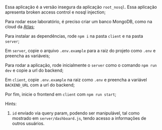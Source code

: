 Essa aplicação é a versão insegura da aplicação `root_nosql`. Essa aplicação apresenta broken access control e nosql injection;

Para rodar esse laboratório, é preciso criar um banco MongoDB, como na cloud da [Atlas](https://www.mongodb.com/atlas/database);

Para instalar as dependências, rode `npm i` na pasta `client` e na pasta `server`;

Em `server`, copie o arquivo `.env.example` para a raiz do projeto como `.env` e preencha as variáveis;

Para rodar a aplicação, rode inicialmente o `server` como o comando `npm run dev` e copie a url do backend;

Em `client`, copie `.env.example` na raiz como `.env` e preencha a variável `BACKEND_URL` com a url do backend;

Por fim, inicie o frontend em `client` com `npm run start`;

Hints:
  1. `id` enviado via query param, podendo ser manipulável, tal como mostrado em `server/dashboard.js`, tendo acesso a informações de outros usuários.
